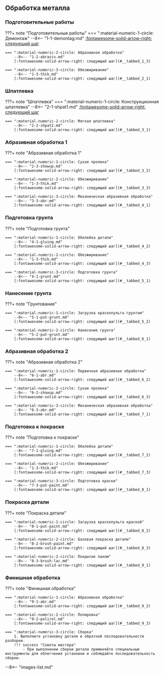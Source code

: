 
## Обработка металла

### Подготовительные работы

???+ note "Подготовительные работы"
	=== ":material-numeric-1-circle: Демонтаж"
		--8<-- "1-1-demontag.md"
	    [:fontawesome-solid-arrow-right: следующий шаг](#__tabbed_1_2)
		
	=== ":material-numeric-2-circle: Абразивная обработка"
		--8<-- "1-2-abraziv.md"
	    [:fontawesome-solid-arrow-right: следующий шаг](#__tabbed_1_3)

	=== ":material-numeric-3-circle: Обезжиривание"
		--8<-- "1-3-thik.md"
	    [:fontawesome-solid-arrow-right: следующий шаг](#__tabbed_2_1)

### Шпатлевка

???+ note "Шпатлевка"
	=== ":material-numeric-1-circle: Конструкционная шпатлевка"
		--8<-- "2-1-shpat1.md"
	    [:fontawesome-solid-arrow-right: следующий шаг](#__tabbed_2_2)

	=== ":material-numeric-2-circle: Мягкая шпатлевка"
		--8<-- "2-2-shpat2.md"
	    [:fontawesome-solid-arrow-right: следующий шаг](#__tabbed_3_1)




### Абразивная обработка 1

???+ note "Абразивная обработка 1"

	=== ":material-numeric-1-circle: Сухая проявка"
		--8<-- "2-3-showup.md"
	    [:fontawesome-solid-arrow-right: следующий шаг](#__tabbed_3_2)
			
	=== ":material-numeric-2-circle: Обезжиривание"
		--8<-- "1-3-thik.md"
	    [:fontawesome-solid-arrow-right: следующий шаг](#__tabbed_3_3)

	=== ":material-numeric-3-circle: Механическая абразивная обработка"
		--8<-- "3-3-abr.md"
	    [:fontawesome-solid-arrow-right: следующий шаг](#__tabbed_4_1)

### Подготовка грунта

???+ note "Подготовка грунта"

	=== ":material-numeric-1-circle: Обклейка детали"
		--8<-- "4-1-gluing.md"
	    [:fontawesome-solid-arrow-right: следующий шаг](#__tabbed_4_2)
			
	=== ":material-numeric-2-circle: Обезжиривание"
		--8<-- "1-3-thik.md"
	    [:fontawesome-solid-arrow-right: следующий шаг](#__tabbed_4_3)

	=== ":material-numeric-3-circle: Подготовка грунта"
		--8<-- "4-1-grunt.md"
	    [:fontawesome-solid-arrow-right: следующий шаг](#__tabbed_5_1)


### Нанесение грунта

???+ note "Грунтование"

	=== ":material-numeric-1-circle: Загрузка краскопульта грунтом"
		--8<-- "5-1-put-grunt.md"
	    [:fontawesome-solid-arrow-right: следующий шаг](#__tabbed_5_2)
			
	=== ":material-numeric-2-circle: Нанесение грунта"
		--8<-- "5-2-put-grunt.md"
	    [:fontawesome-solid-arrow-right: следующий шаг](#__tabbed_6_1)

### Абразивная обработка 2

???+ note "Абразивная обработка 2"

	=== ":material-numeric-1-circle: Первичная абразивная обработка"
		--8<-- "6-1-abr.md"
		[:fontawesome-solid-arrow-right: следующий шаг](#__tabbed_6_2)
			
	=== ":material-numeric-2-circle: Сухая проявка"
		--8<-- "6-2-showup.md"
	    [:fontawesome-solid-arrow-right: следующий шаг](#__tabbed_6_3)

	=== ":material-numeric-3-circle: Механическая абразивная обработка"
		--8<-- "6-3-abr.md"
	    [:fontawesome-solid-arrow-right: следующий шаг](#__tabbed_7_1)

### Подготовка к покраске

???+ note "Подготовка к покраске"

	=== ":material-numeric-1-circle: Обклейка детали"
		--8<-- "7-1-gluing.md"
	    [:fontawesome-solid-arrow-right: следующий шаг](#__tabbed_7_2)
			
	=== ":material-numeric-2-circle: Обезжиривание"
		--8<-- "1-3-thik.md"
	    [:fontawesome-solid-arrow-right: следующий шаг](#__tabbed_7_3)

	=== ":material-numeric-3-circle: Подготовка краски"
		--8<-- "7-3-put-paint.md"
	    [:fontawesome-solid-arrow-right: следующий шаг](#__tabbed_8_1)

### Покраска детали

???+ note "Покраска детали"

	=== ":material-numeric-1-circle: Загрузка краскопульта краской"
		--8<-- "8-1-put-paint.md"
	    [:fontawesome-solid-arrow-right: следующий шаг](#__tabbed_8_2)
			
	=== ":material-numeric-2-circle: Базовая покраска детали"
		--8<-- "8-2-brush-paint.md"
	    [:fontawesome-solid-arrow-right: следующий шаг](#__tabbed_8_3)

	=== ":material-numeric-2-circle: Покрытие лаком"
		--8<-- "8-3-brush-lac.md"
	    [:fontawesome-solid-arrow-right: следующий шаг](#__tabbed_9_1)

### Финишная обработка

???+ note "Финишная обработка"

	=== ":material-numeric-1-circle: Абразивная обработка"
		--8<-- "9-1-abr.md"
		[:fontawesome-solid-arrow-right: следующий шаг](#__tabbed_9_2)
			
	=== ":material-numeric-2-circle: Полировка"
		--8<-- "9-2-polirol.md"
		[:fontawesome-solid-arrow-right: следующий шаг](#__tabbed_9_3)

	=== ":material-numeric-3-circle: Сборка"
		1. Выполните установку детали в обратной последовательности разборки.
		!!! success "Советы мастера"
			- При выполнении сборки детали применяйте специальные инструменты для облегчения установки и соблюдайте последовательность сборки.
--8<-- "images-list.md"
